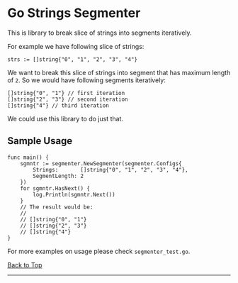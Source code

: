 # Go Strings Segmenter

This is library to break slice of strings into segments iteratively.

For example we have following slice of strings:

```golang
strs := []string{"0", "1", "2", "3", "4"}
```

We want to break this slice of strings into segment that has maximum length of `2`. So we would have following segments iteratively:

```golang
[]string{"0", "1"} // first iteration
[]string{"2", "3"} // second iteration
[]string{"4"} // third iteration
```

We could use this library to do just that.

## Sample Usage

```golang
func main() {
    sgmntr := segmenter.NewSegmenter(segmenter.Configs{
        Strings:       []string{"0", "1", "2", "3", "4"},
        SegmentLength: 2
    })
    for sgmntr.HasNext() {
        log.Println(sgmntr.Next())
    }
    // The result would be:
    //
    // []string{"0", "1"}
    // []string{"2", "3"}
    // []string{"4"}
}
```

For more examples on usage please check `segmenter_test.go`.

[Back to Top](#go-strings-segmenter)

---
